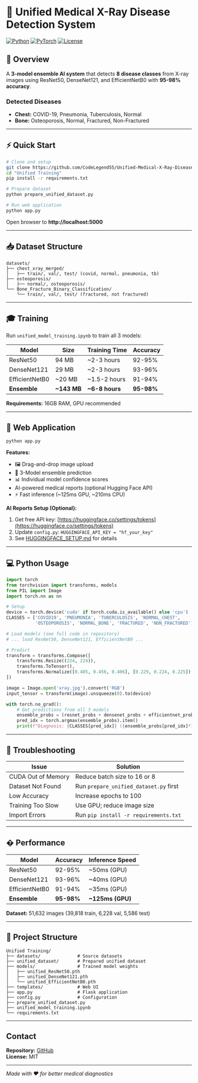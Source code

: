# 🏥 Unified Medical X-Ray Disease Detection System

[![Python](https://img.shields.io/badge/Python-3.8%2B-blue.svg)](https://www.python.org/)
[![PyTorch](https://img.shields.io/badge/PyTorch-2.0%2B-red.svg)](https://pytorch.org/)
[![License](https://img.shields.io/badge/License-MIT-yellow.svg)](LICENSE)

## 🎯 Overview

A **3-model ensemble AI system** that detects **8 disease classes** from X-ray images using ResNet50, DenseNet121, and EfficientNetB0 with **95-98% accuracy**.

### Detected Diseases
- **Chest:** COVID-19, Pneumonia, Tuberculosis, Normal
- **Bone:** Osteoporosis, Normal, Fractured, Non-Fractured

---

## ⚡ Quick Start

```bash
# Clone and setup
git clone https://github.com/CodeLegend55/Unified-Medical-X-Ray-Disease-Detection-System.git
cd "Unified Training"
pip install -r requirements.txt

# Prepare dataset
python prepare_unified_dataset.py

# Run web application
python app.py
```

Open browser to **http://localhost:5000**

---

## 📥 Dataset Structure

```
datasets/
├── chest_xray_merged/
│   ├── train/, val/, test/ (covid, normal, pneumonia, tb)
├── osteoporosis/
│   ├── normal/, osteoporosis/
└── Bone_Fracture_Binary_Classification/
    └── train/, val/, test/ (fractured, not fractured)
```

---

## 🎓 Training

Run `unified_model_training.ipynb` to train all 3 models:

| Model | Size | Training Time | Accuracy |
|-------|------|---------------|----------|
| ResNet50 | 94 MB | ~2-3 hours | 92-95% |
| DenseNet121 | 29 MB | ~2-3 hours | 93-96% |
| EfficientNetB0 | ~20 MB | ~1.5-2 hours | 91-94% |
| **Ensemble** | **~143 MB** | **~6-8 hours** | **95-98%** |

**Requirements:** 16GB RAM, GPU recommended

---

## 🚀 Web Application

```bash
python app.py
```

**Features:**
- 🖼️ Drag-and-drop image upload
- 🤖 3-Model ensemble prediction
- 📊 Individual model confidence scores
-  AI-powered medical reports (optional Hugging Face API)
- ⚡ Fast inference (~125ms GPU, ~210ms CPU)

**AI Reports Setup (Optional):**
1. Get free API key: [https://huggingface.co/settings/tokens](https://huggingface.co/settings/tokens)
2. Update `config.py`: `HUGGINGFACE_API_KEY = "hf_your_key"`
3. See [HUGGINGFACE_SETUP.md](HUGGINGFACE_SETUP.md) for details

---

## 💻 Python Usage

```python
import torch
from torchvision import transforms, models
from PIL import Image
import torch.nn as nn

# Setup
device = torch.device('cuda' if torch.cuda.is_available() else 'cpu')
CLASSES = ['COVID19', 'PNEUMONIA', 'TUBERCULOSIS', 'NORMAL_CHEST',
           'OSTEOPOROSIS', 'NORMAL_BONE', 'FRACTURED', 'NON_FRACTURED']

# Load models (see full code in repository)
# ... load ResNet50, DenseNet121, EfficientNetB0 ...

# Predict
transform = transforms.Compose([
    transforms.Resize((224, 224)),
    transforms.ToTensor(),
    transforms.Normalize([0.485, 0.456, 0.406], [0.229, 0.224, 0.225])
])

image = Image.open('xray.jpg').convert('RGB')
input_tensor = transform(image).unsqueeze(0).to(device)

with torch.no_grad():
    # Get predictions from all 3 models
    ensemble_probs = (resnet_probs + densenet_probs + efficientnet_probs) / 3
    pred_idx = torch.argmax(ensemble_probs).item()
    print(f"Diagnosis: {CLASSES[pred_idx]} ({ensemble_probs[pred_idx]*100:.1f}%)")
```

---

## 🐛 Troubleshooting

| Issue | Solution |
|-------|----------|
| CUDA Out of Memory | Reduce batch size to 16 or 8 |
| Dataset Not Found | Run `prepare_unified_dataset.py` first |
| Low Accuracy | Increase epochs to 100 |
| Training Too Slow | Use GPU; reduce image size |
| Import Errors | Run `pip install -r requirements.txt` |

---

## � Performance

| Model | Accuracy | Inference Speed |
|-------|----------|-----------------|
| ResNet50 | 92-95% | ~50ms (GPU) |
| DenseNet121 | 93-96% | ~40ms (GPU) |
| EfficientNetB0 | 91-94% | ~35ms (GPU) |
| **Ensemble** | **95-98%** | **~125ms (GPU)** |

**Dataset:** 51,632 images (39,818 train, 6,228 val, 5,586 test)

---

## 📝 Project Structure

```
Unified Training/
├── datasets/              # Source datasets
├── unified_dataset/       # Prepared unified dataset
├── models/                # Trained model weights
│   ├── unified_ResNet50.pth
│   ├── unified_DenseNet121.pth
│   └── unified_EfficientNetB0.pth
├── templates/             # Web UI
├── app.py                 # Flask application
├── config.py              # Configuration
├── prepare_unified_dataset.py
├── unified_model_training.ipynb
└── requirements.txt
```

---

##  Contact

**Repository:** [GitHub](https://github.com/CodeLegend55/Unified-Medical-X-Ray-Disease-Detection-System)  
**License:** MIT

---

*Made with ❤️ for better medical diagnostics*


